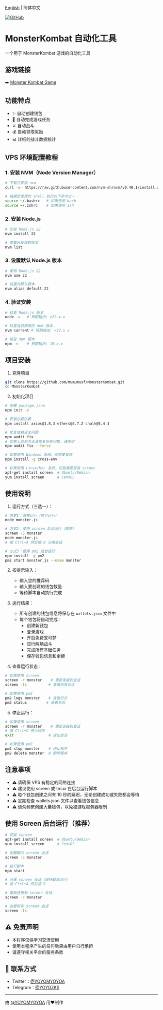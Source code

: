 [English](README_EN.md) | 简体中文

[![GitHub](https://img.shields.io/badge/GitHub-MonsterKombat-blue?logo=github)](https://github.com/mumumusf/MonsterKombat)

# MonsterKombat 自动化工具

一个用于 MonsterKombat 游戏的自动化工具

## 游戏链接

➡️ [Monster Kombat Game](https://game.monsterkombat.io/?ref=vztUSN9j)

## 功能特点

- ✨ 自动创建钱包
- 🎯 自动完成游戏任务
- ⚔️ 自动战斗
- 💰 自动领取奖励
- 📊 详细的战斗数据统计

## VPS 环境配置教程

### 1. 安装 NVM（Node Version Manager）

```bash
# 下载并安装 nvm
curl -o- https://raw.githubusercontent.com/nvm-sh/nvm/v0.40.1/install.sh | bash

# 根据您使用的 shell 执行以下命令之一
source ~/.bashrc   # 如果使用 bash
source ~/.zshrc    # 如果使用 zsh
```

### 2. 安装 Node.js

```bash
# 安装 Node.js 22
nvm install 22

# 查看已安装的版本
nvm list
```

### 3. 设置默认 Node.js 版本

```bash
# 使用 Node.js 22
nvm use 22

# 设置为默认版本
nvm alias default 22
```

### 4. 验证安装

```bash
# 检查 Node.js 版本
node -v   # 预期输出: v22.x.x

# 检查当前使用的 nvm 版本
nvm current # 预期输出: v22.x.x

# 检查 npm 版本
npm -v    # 预期输出: 10.x.x
```

## 项目安装

1. 克隆项目
```bash
git clone https://github.com/mumumusf/MonsterKombat.git
cd MonsterKombat
```

2. 初始化项目
```bash
# 创建 package.json
npm init -y

# 安装必要依赖
npm install axios@1.8.3 ethers@5.7.2 chalk@5.4.1

# 修复依赖安全问题
npm audit fix
# 如果上述命令无法修复所有问题，请使用
npm audit fix --force

# 如果使用 Windows 系统，还需要安装
npm install -g cross-env

# 如果使用 Linux/Mac 系统，可能需要安装 screen
apt-get install screen  # Ubuntu/Debian
yum install screen      # CentOS
```

## 使用说明

1. 运行方式（三选一）：

```bash
# 方式1：直接运行（前台运行）
node monster.js

# 方式2：使用 screen 后台运行（推荐）
screen -S monster
node monster.js
# 按 Ctrl+A 然后按 D 分离会话

# 方式3：使用 pm2 后台运行
npm install -g pm2
pm2 start monster.js --name monster
```

2. 按提示输入：
   - 输入您的推荐码
   - 输入要创建的钱包数量
   - 等待脚本自动执行完成

3. 运行结果：
   - 所有创建的钱包信息将保存在 `wallets.json` 文件中
   - 每个钱包将自动完成：
     * 创建新钱包
     * 登录游戏
     * 开启免费宝可梦
     * 进行两场战斗
     * 完成所有基础任务
     * 保存钱包信息和余额

4. 查看运行状态：
```bash
# 如果使用 screen
screen -r monster    # 重新连接到会话
screen -ls          # 查看所有会话

# 如果使用 pm2
pm2 logs monster    # 查看日志
pm2 status         # 查看状态
```

5. 停止运行：
```bash
# 如果使用 screen
screen -r monster    # 重新连接到会话
# 按 Ctrl+C 停止程序
exit                # 退出会话

# 如果使用 pm2
pm2 stop monster    # 停止程序
pm2 delete monster  # 删除程序
```

## 注意事项

- ⚠️ 请确保 VPS 有稳定的网络连接
- ⚠️ 建议使用 screen 或 tmux 在后台运行脚本
- ⚠️ 每个钱包创建之间有 10 秒的延迟，无论创建成功或失败都会等待
- ⚠️ 定期检查 wallets.json 文件以查看钱包信息
- ⚠️ 请勿频繁创建大量钱包，以免被游戏服务器限制

## 使用 Screen 后台运行（推荐）

```bash
# 安装 screen
apt-get install screen  # Ubuntu/Debian
yum install screen      # CentOS

# 创建新的 screen 会话
screen -S monster

# 运行脚本
npm start

# 分离 screen 会话（保持脚本运行）
# 按 Ctrl+A 然后按 D

# 重新连接到 screen 会话
screen -r monster

# 查看所有 screen 会话
screen -ls
```

## ⚠️ 免责声明

- 本程序仅供学习交流使用
- 使用本程序产生的任何后果由用户自行承担
- 请遵守相关平台的服务条款

## 📱 联系方式

- Twitter：[@YOYOMYOYOA](https://x.com/YOYOMYOYOA)
- Telegram：[@YOYOZKS](https://t.me/YOYOZKS)

---
由 [@YOYOMYOYOA](https://x.com/YOYOMYOYOA) 用❤️制作